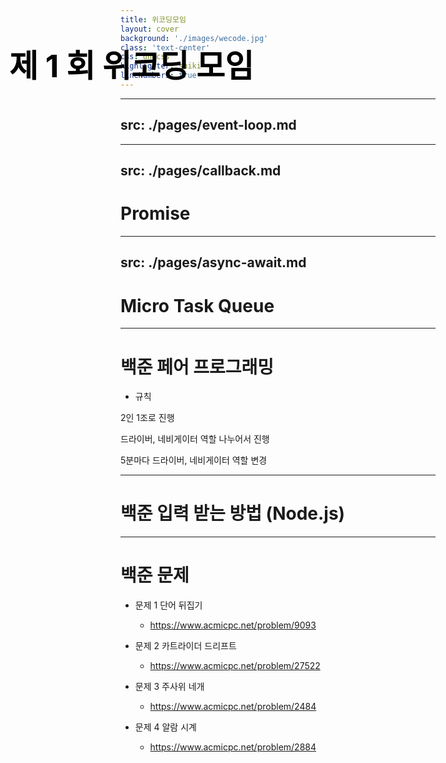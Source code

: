 ```yaml
---
title: 위코딩모임
layout: cover
background: './images/wecode.jpg'
class: 'text-center'
css: unocss
highlighter: shiki
lineNumbers: true
---
```


<h2 class="top-left">제 1 회 위코딩 모임</h2>

<style>
.top-left {
  position: absolute;
  top: 50px;
  left: 50px;
  font-size: 50px;
  color: black;
}
</style>

---
src: ./pages/event-loop.md
---

---
src: ./pages/callback.md
---

# Promise

---
src: ./pages/async-await.md
---

# Micro Task Queue

---

# 백준 페어 프로그래밍

- 규칙

2인 1조로 진행

드라이버, 네비게이터 역할 나누어서 진행

5분마다 드라이버, 네비게이터 역할 변경

--- 

# 백준 입력 받는 방법 (Node.js)

---

# 백준 문제

- 문제 1 단어 뒤집기

  - https://www.acmicpc.net/problem/9093

- 문제 2 카트라이더 드리프트

  - https://www.acmicpc.net/problem/27522

- 문제 3 주사위 네개

  - https://www.acmicpc.net/problem/2484

- 문제 4 알람 시계

  - https://www.acmicpc.net/problem/2884
